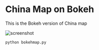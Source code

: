 # China Map on Bokeh

This is the Bokeh version of China map

![screenshot](https://github.com/sdq/bokeh-china-map/blob/master/screenshot.png)

```
python bokehmap.py
```